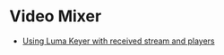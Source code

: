 # Video Mixer

- [Using Luma Keyer with received stream and players](https://www.dropbox.com/scl/fi/wxi7zs73rddye9920f2iw/cc-luma.mp4?rlkey=77tejo6ndxpu1x65mq6rkpm1c&st=868i8fmc&dl=0)